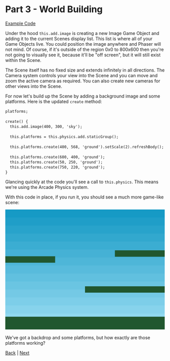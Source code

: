 # Part 3 - World Building

[Example Code](example-code/part-3.js)

Under the hood `this.add.image` is creating a new Image Game Object and adding it to the current Scenes display list. This list is where all of your Game Objects live. You could position the image anywhere and Phaser will not mind. Of course, if it's outside of the region 0x0 to 800x600 then you're not going to visually see it, because it'll be "off screen", but it will still exist within the Scene.

The Scene itself has no fixed size and extends infinitely in all directions. The Camera system controls your view into the Scene and you can move and zoom the active camera as required. You can also create new cameras for other views into the Scene.

For now let's build up the Scene by adding a background image and some platforms. Here is the updated `create` method:

```
platforms;

create() {
  this.add.image(400, 300, 'sky');

  this.platforms = this.physics.add.staticGroup();

  this.platforms.create(400, 568, 'ground').setScale(2).refreshBody();

  this.platforms.create(600, 400, 'ground');
  this.platforms.create(50, 250, 'ground');
  this.platforms.create(750, 220, 'ground');
}
```

Glancing quickly at the code you'll see a call to `this.physics`. This means we're using the Arcade Physics system.

With this code in place, if you run it, you should see a much more game-like scene:

![](images/part4.png)

We've got a backdrop and some platforms, but how exactly are those platforms working?

[Back](part-2.md) | [Next](part-4.md)